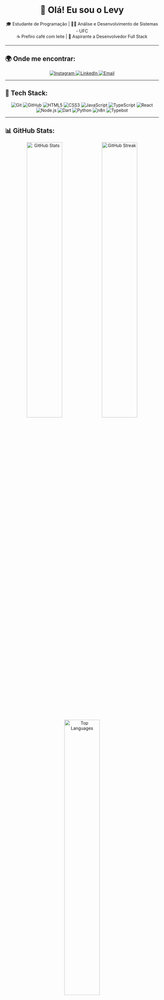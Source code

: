 <h1 align="center">👋 Olá! Eu sou o Levy</h1>

<p align="center">
  🎓 Estudante de Programação | 🧘‍♂️ Análise e Desenvolvimento de Sistemas - UFC<br>
  ☕ Prefiro café com leite | 🚀 Aspirante a Desenvolvedor Full Stack
</p>

---

## 🌍 Onde me encontrar:
<p align="center">
  <a href="https://instagram.com/rodrigues_jlevy">
    <img src="https://img.shields.io/badge/Instagram-%23E4405F.svg?style=for-the-badge&logo=Instagram&logoColor=white" alt="Instagram">
  </a>
  <a href="https://www.linkedin.com/in/jos%C3%A9-levy-rodrigues-da-silva-47015a301">
    <img src="https://img.shields.io/badge/LinkedIn-%230077B5.svg?style=for-the-badge&logo=linkedin&logoColor=white" alt="LinkedIn">
  </a>
  <a href="mailto:joselevyrodrigues23@gmail.com">
    <img src="https://img.shields.io/badge/Email-D14836?style=for-the-badge&logo=gmail&logoColor=white" alt="Email">
  </a>
</p>

---

## 🚀 Tech Stack:
<p align="center">
  <img src="https://img.shields.io/badge/git-%23F05033.svg?style=for-the-badge&logo=git&logoColor=white" alt="Git">
  <img src="https://img.shields.io/badge/github-%23121011.svg?style=for-the-badge&logo=github&logoColor=white" alt="GitHub">
  <img src="https://img.shields.io/badge/html5-%23E34F26.svg?style=for-the-badge&logo=html5&logoColor=white" alt="HTML5">
  <img src="https://img.shields.io/badge/css3-%231572B6.svg?style=for-the-badge&logo=css3&logoColor=white" alt="CSS3">
  <img src="https://img.shields.io/badge/javascript-%23323330.svg?style=for-the-badge&logo=javascript&logoColor=%23F7DF1E" alt="JavaScript">
  <img src="https://img.shields.io/badge/typescript-%23007ACC.svg?style=for-the-badge&logo=typescript&logoColor=white" alt="TypeScript">
  <img src="https://img.shields.io/badge/react-%2320232a.svg?style=for-the-badge&logo=react&logoColor=%2361DAFB" alt="React">
  <img src="https://img.shields.io/badge/node.js-6DA55F?style=for-the-badge&logo=node.js&logoColor=white" alt="Node.js">
  <img src="https://img.shields.io/badge/dart-%230175C2.svg?style=for-the-badge&logo=dart&logoColor=white" alt="Dart">
  <img src="https://img.shields.io/badge/python-3670A0?style=for-the-badge&logo=python&logoColor=ffdd54" alt="Python">
  <img src="https://img.shields.io/badge/n8n-%230B5E87.svg?style=for-the-badge&logo=n8n&logoColor=white" alt="n8n">
  <img src="https://img.shields.io/badge/Typebot-%239146FF.svg?style=for-the-badge" alt="Typebot">
</p>

---

## 📊 GitHub Stats:
<p align="center">
  <img src="https://github-readme-stats.vercel.app/api?username=levyrodrigues23&theme=dark&hide_border=false&include_all_commits=true&count_private=false" width="48%" alt="GitHub Stats">
  <img src="https://github-readme-streak-stats.herokuapp.com/?user=levyrodrigues23&theme=dark&hide_border=false" width="48%" alt="GitHub Streak">
</p>

<p align="center">
  <img src="https://github-readme-stats.vercel.app/api/top-langs/?username=levyrodrigues23&theme=dark&hide_border=false&include_all_commits=true&count_private=false&layout=compact" width="48%" alt="Top Languages">
</p>

---

## 📈 Métricas do GitHub:

<p align="center">
  <img src="https://raw.githubusercontent.com/levyrodrigues23/levyrodrigues23/github-metrics.svg" alt="Metrics" width="95%">
</p>

---

## 🎯 Sobre mim:
<p align="center">
  Sou apaixonado por tecnologia e desenvolvimento de software, sempre buscando aprender mais e evoluir como desenvolvedor.<br>
  Atualmente, me aprofundando em <strong>TypeScript</strong> e tecnologias relacionadas a <strong>frontend</strong> e <strong>backend</strong>.
</p>

---

<p align="center">
  <img src="https://komarev.com/ghpvc/?username=levyrodrigues23&color=blue&style=flat" alt="Profile Views">
</p>
